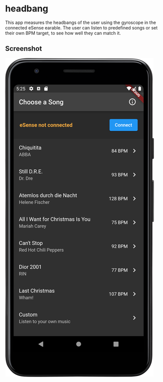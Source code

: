 # headbang

This app measures the headbangs of the user using the gyroscope in the connected eSense earable. The user can listen to predefined songs or set their own BPM target, to see how well they can match it.

## Screenshot

![Screenshot](./Screenshot_Main_View.png)
